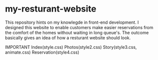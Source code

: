# my-resturant-website

This repository hints on my knowlegde in front-end development. I designed this website to enable customers make easier reservations from the comfort of the homes without waiting in long queue's. The outcome basically gives an idea of how a resturant website should look.



IMPORTANT
Index(style.css)
Photos(style2.css)
Story(style3.css, animate.css)
Reservation(style4.css)
